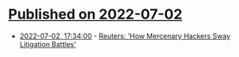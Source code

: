 # [Published on 2022-07-02](index.md)

* [2022-07-02, 17:34:00](https://yro.slashdot.org/story/22/07/02/0448220/reuters-how-mercenary-hackers-sway-litigation-battles?utm_source=rss1.0mainlinkanon&utm_medium=feed) - [Reuters: 'How Mercenary Hackers Sway Litigation Battles'](https://yro.slashdot.org/story/22/07/02/0448220/reuters-how-mercenary-hackers-sway-litigation-battles?utm_source=rss1.0mainlinkanon&utm_medium=feed)
